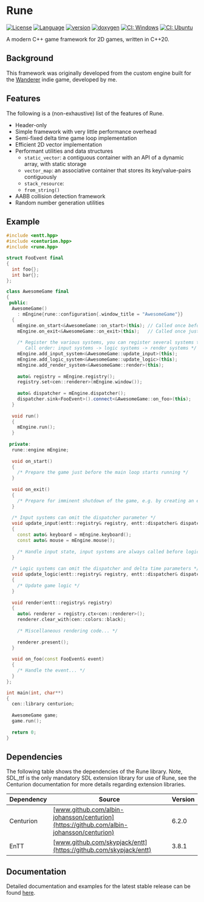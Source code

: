 # Rune

[![License](https://img.shields.io/badge/license-MIT-blue.svg)](https://opensource.org/licenses/MIT)
[![Language](https://img.shields.io/badge/C%2B%2B-20-blue.svg)](https://en.wikipedia.org/wiki/C%2B%2B#Standardization)
[![version](https://img.shields.io/github/v/release/albin-johansson/rune)](https://github.com/albin-johansson/rune/releases)
[![doxygen](https://img.shields.io/badge/doxygen-stable-blue)](https://albin-johansson.github.io/rune/)
[![CI: Windows](https://github.com/albin-johansson/rune/actions/workflows/windows.yml/badge.svg?branch=dev)](https://github.com/albin-johansson/rune/actions/workflows/windows.yml)
[![CI: Ubuntu](https://github.com/albin-johansson/rune/actions/workflows/ubuntu.yml/badge.svg?branch=dev)](https://github.com/albin-johansson/rune/actions/workflows/ubuntu.yml)

A modern C++ game framework for 2D games, written in C++20.

## Background

This framework was originally developed from the custom engine built for the
[Wanderer](https://github.com/albin-johansson/wanderer) indie game, developed by me.

## Features

The following is a (non-exhaustive) list of the features of Rune.

* Header-only
* Simple framework with very little performance overhead
* Semi-fixed delta time game loop implementation
* Efficient 2D vector implementation
* Performant utilities and data structures
    * `static_vector`: a contiguous container with an API of a dynamic array, with static storage
    * `vector_map`: an associative container that stores its key/value-pairs contiguously
    * `stack_resource`:
    * `from_string()`
* AABB collision detection framework
* Random number generation utilities

## Example

```C++
#include <entt.hpp>
#include <centurion.hpp>
#include <rune.hpp>

struct FooEvent final 
{
  int foo{};
  int bar{};
};

class AwesomeGame final
{
 public:
  AwesomeGame()
    : mEngine{rune::configuration{.window_title = "AwesomeGame"}}
  {
    mEngine.on_start<&AwesomeGame::on_start>(this); // Called once before the game loop starts running
    mEngine.on_exit<&AwesomeGame::on_exit>(this);   // Called once just before shutdown
    
    /* Register the various systems, you can register several systems to these different categories. 
       Call order: input systems -> logic systems -> render systems */
    mEngine.add_input_system<&AwesomeGame::update_input>(this);
    mEngine.add_logic_system<&AwesomeGame::update_logic>(this);
    mEngine.add_render_system<&AwesomeGame::render>(this);
    
    auto& registry = mEngine.registry();
    registry.set<cen::renderer>(mEngine.window());
    
    auto& dispatcher = mEngine.dispatcher();
    dispatcher.sink<FooEvent>().connect<&AwesomeGame::on_foo>(this);
  }
  
  void run()
  {
    mEngine.run();
  }
  
 private:
  rune::engine mEngine;
  
  void on_start() 
  {
    /* Prepare the game just before the main loop starts running */
  }
  
  void on_exit() 
  {
    /* Prepare for imminent shutdown of the game, e.g. by creating an exit save */
  }
  
  /* Input systems can omit the dispatcher parameter */
  void update_input(entt::registry& registry, entt::dispatcher& dispatcher)
  {
    const auto& keyboard = mEngine.keyboard();
    const auto& mouse = mEngine.mouse();
    
    /* Handle input state, input systems are always called before logic systems. */
  }
  
  /* Logic systems can omit the dispatcher and delta time parameters */
  void update_logic(entt::registry& registry, entt::dispatcher& dispatcher, float dt)
  {
    /* Update game logic */
  }
  
  void render(entt::registry& registry)
  {
    auto& renderer = registry.ctx<cen::renderer>();
    renderer.clear_with(cen::colors::black);
    
    /* Miscellaneous rendering code... */
    
    renderer.present();
  }
  
  void on_foo(const FooEvent& event)
  {
    /* Handle the event... */
  }
};

int main(int, char**)
{
  cen::library centurion;
  
  AwesomeGame game;
  game.run();
  
  return 0;
}
```

## Dependencies

The following table shows the dependencies of the Rune library. Note, SDL_ttf is the only mandatory
SDL extension library for use of Rune, see the Centurion documentation for more details regarding
extension libraries.

| Dependency          | Source                                                                                   | Version |
| ------------------- | ---------------------------------------------------------------------------------------- | ------- |
| Centurion           | [www.github.com/albin-johansson/centurion](https://github.com/albin-johansson/centurion) | 6.2.0   |
| EnTT                | [www.github.com/skypjack/entt](https://github.com/skypjack/entt)                         | 3.8.1   |

## Documentation

Detailed documentation and examples for the latest stable release can be
found [here](https://albin-johansson.github.io/centurion/).
